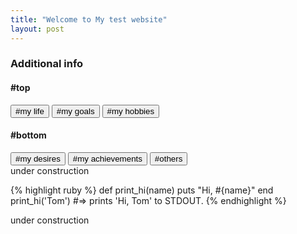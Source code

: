 ```yaml
---
title: "Welcome to My test website"
layout: post
---
```

<script>
  $(document).ready(function() {
    $("#my life").css('color', 'red');
    $("#my goals").html('<em>#my goals</em>');
  });
</script>

<div class="container-fluid">
  <h3 class="text-primary text-center">Additional info</h3>
  <div class="row">
    <div class="col-xs-6">
      <h4>#top</h4>
      <div class="well" id="left-well">
        <button class="btn btn-default target" id="my life">#my life</button>
        <button class="btn btn-default target" id="my goals">#my goals</button>
        <button class="btn btn-default target" id="my hobbies">#my hobbies</button>
      </div>
    </div>
    <div class="col-xs-6">
      <h4>#bottom</h4>
      <div class="well" id="right-well">
        <button class="btn btn-default target" id="my desires">#my desires</button>
        <button class="btn btn-default target" id="my achievements">#my achievements</button>
        <button class="btn btn-default target" id="others">#others</button>
      </div>
    </div>
  </div>
</div>
under construction



{% highlight ruby %}
def print_hi(name)
  puts "Hi, #{name}"
end
print_hi('Tom')
#=> prints 'Hi, Tom' to STDOUT.
{% endhighlight %}

under construction

[jekyll-docs]: http://jekyllrb.com/docs/home
[jekyll-gh]:   https://github.com/jekyll/jekyll
[jekyll-talk]: https://talk.jekyllrb.com/
